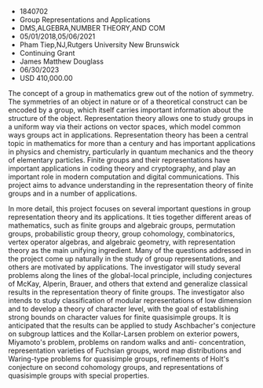 
* 1840702
* Group Representations and Applications
* DMS,ALGEBRA,NUMBER THEORY,AND COM
* 05/01/2018,05/06/2021
* Pham Tiep,NJ,Rutgers University New Brunswick
* Continuing Grant
* James Matthew Douglass
* 06/30/2023
* USD 410,000.00

The concept of a group in mathematics grew out of the notion of symmetry. The
symmetries of an object in nature or of a theoretical construct can be encoded
by a group, which itself carries important information about the structure of
the object. Representation theory allows one to study groups in a uniform way
via their actions on vector spaces, which model common ways groups act in
applications. Representation theory has been a central topic in mathematics for
more than a century and has important applications in physics and chemistry,
particularly in quantum mechanics and the theory of elementary particles. Finite
groups and their representations have important applications in coding theory
and cryptography, and play an important role in modern computation and digital
communications. This project aims to advance understanding in the representation
theory of finite groups and in a number of applications.

In more detail, this project focuses on several important questions in group
representation theory and its applications. It ties together different areas of
mathematics, such as finite groups and algebraic groups, permutation groups,
probabilistic group theory, group cohomology, combinatorics, vertex operator
algebras, and algebraic geometry, with representation theory as the main
unifying ingredient. Many of the questions addressed in the project come up
naturally in the study of group representations, and others are motivated by
applications. The investigator will study several problems along the lines of
the global-local principle, including conjectures of McKay, Alperin, Brauer, and
others that extend and generalize classical results in the representation theory
of finite groups. The investigator also intends to study classification of
modular representations of low dimension and to develop a theory of character
level, with the goal of establishing strong bounds on character values for
finite quasisimple groups. It is anticipated that the results can be applied to
study Aschbacher's conjecture on subgroup lattices and the Kollar-Larsen problem
on exterior powers, Miyamoto's problem, problems on random walks and anti-
concentration, representation varieties of Fuchsian groups, word map
distributions and Waring-type problems for quasisimple groups, refinements of
Holt's conjecture on second cohomology groups, and representations of
quasisimple groups with special properties.
